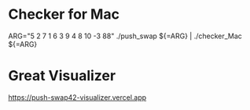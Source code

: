 # Checker for Mac

ARG="5 2 7 1 6 3 9 4 8 10 -3 88"
./push_swap ${=ARG} | ./checker_Mac ${=ARG}

# Great Visualizer

https://push-swap42-visualizer.vercel.app
